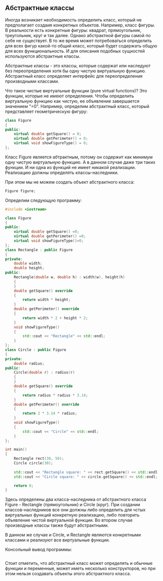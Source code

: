 ## Абстрактные классы

Иногда возникает необходимость определить класс, который не предполагает создаия конкретных объектов. Например, класс фигуры. В реальности есть конкретные фигуры: 
квадрат, прямоугольник, треугольник, круг и так далее. Однако абстрактной фигуры самой по себе не существует. 
В то же время может потребоваться определить для всех фигур какой-то общий класс, который будет содержать общую для всех функциональность. И для описания 
подобных сущностей используются абстрактные классы.

Абстрактные классы - это классы, которые содержат или наследуют без переопределения хотя бы одну чистую виртуальную функцию. Абстрактный класс 
определяет интерфейс для переопределения производными классами.

Что такое чистые виртуальные функции (pure virtual functions)? Это функции, которые не имеют определения. Чтобы определить виртуальную функцию как чистую, 
ее объявление завершается значением "=0". Например, определим абстрактный класс, который представляет геометрическую фигуру:

```cpp
class Figure
{
public:
    virtual double getSquare() = 0;
    virtual double getPerimeter() = 0;
    virtual void showFigureType() = 0;
};
```

Класс Figure является абтрактным, потому он содержит как минимум одну чистую виртуальную функцию. А в данном случае даже три таких функции. И 
ни одна из функций не имеет никакой реализации. Реализацию должны определять классы-наследники.

При этом мы не можем создать объект абстрактного класса:

```cpp
Figure figure;
```

Определим следующую программу:

```cpp
#include <iostream>

class Figure
{
public:
    virtual double getSquare() =0;
    virtual double getPerimeter() =0;
    virtual void showFigureType()=0;
};
class Rectangle : public Figure
{
private:
    double width;
    double height;
public:
    Rectangle(double w, double h) : width(w), height(h)
    {
    }
    double getSquare() override
    {
        return width * height;
    }
    double getPerimeter() override
    {
        return width * 2 + height * 2;
    }
    void showFigureType()
    {
        std::cout << "Rectangle" << std::endl;
    }
};
class Circle : public Figure
{
private:
    double radius;
public:
    Circle(double r) : radius(r)
    {
    }
    double getSquare() override
    {
        return radius * radius * 3.14;
    }
    double getPerimeter() override
    {
        return 2 * 3.14 * radius;
    }
    void showFigureType()
    {
        std::cout << "Circle" << std::endl;
    }
};

int main()
{
    Rectangle rect(30, 50);
    Circle circle(30);
    
    std::cout << "Rectangle square: " << rect.getSquare() << std::endl;
    std::cout << "Circle square: " << circle.getSquare() << std::endl;

    return 0;
}
```

Здесь определены два класса-наследника от абстрактного класса Figure - Rectangle (прямоугольник) и Circle (круг). При создании классов-наследников 
все они должны либо определить для чстых виртуальных функций конкретную реализацию, либо повторить объявление чистой виртуальной функции. Во втором случае производные классы также будут абстрактными.

В данном же случае и Circle, и Rectangle являются конкретными классами и реализуют все виртуальные функции.

Консольный вывод программы:

```

```

Стоит отметить, что абстрактный класс может определять и обычные функции и переменные, может иметь несколько конструкторов, но при этом нельзя создавать объекты этого абстрактного класса.

